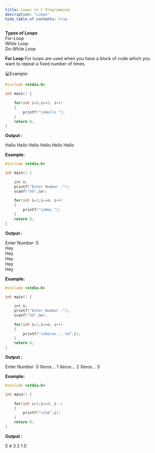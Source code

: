 ```yaml
---
title: Loops in C Programming
description: "Loops"
hide_table_of_contents: true
---
```


**Types of Loops**  
For-Loop  
While Loop  
Do-While Loop 

**For Loop**
For loops are used when you have a block of code which you want to repeat a fixed number of times.

💻Example:

```c
#include <stdio.h>

int main() {
    
    for(int i=0;i<=5; i++)
    {
        printf("\nHello ");
    }
    return 0;
}
```

**Output :**

Hello
Hello
Hello
Hello
Hello
Hello

**Example:**

```c
#include <stdio.h>

int main() {
    
    int n;
    printf("Enter Number :");
    scanf("%d",&n);
    
    for(int i=1;i<=n; i++)
    {
        printf("\nHey ");
    }
    return 0;
}
```

**Output :**

Enter Number :5  
Hey   
Hey   
Hey    
Hey  
Hey 

**Example:**

```c
#include <stdio.h>

int main() {
    
    int n;
    printf("Enter Number :");
    scanf("%d",&n);
    
    for(int i=1;i<=n; i++)
    {
        printf("\nXerox... %d",i);
    }
    return 0;
}
```

**Output :**

Enter Number :3
Xerox... 1
Xerox... 2
Xerox... 3

**Example:**

```c
#include <stdio.h>

int main() {
 
    for(int i=5;i>=0; i--)
    {
        printf("\n%d",i);
    }
    return 0;
}
```

**Output :**

5
4
3
2
1
0
